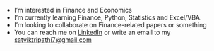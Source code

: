 - I’m interested in Finance and Economics
- I’m currently learning Finance, Python, Statistics and Excel/VBA.
- I’m looking to collaborate on Finance-related papers or something
- You can reach me on [LinkedIn](https://www.linkedin.com/in/satviktripathi/) or write an email to my satviktripathi7@gmail.com
